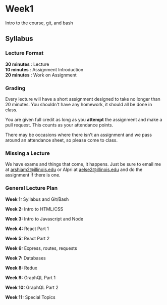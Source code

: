 # Week1
Intro to the course, git, and bash


## Syllabus

### Lecture Format
**30 minutes** : Lecture  
**10 minutes** : Assignment Introduction  
**20 minutes** : Work on Assignment  

### Grading
Every lecture will have a short assignment designed to take no longer than 20 minutes. You shouldn't have any homework, it should all be done in class.

You are given full credit as long as you **attempt** the assignment and make a pull request. This counts as your attendance points.  

There may be occasions where there isn't an assignment and we pass around an attendance sheet, so please come to class.

### Missing a Lecture
We have exams and things that come, it happens. Just be sure to email me at arshiam2@illinois.edu or Alpri at aelse2@illinois.edu and do the assignment if there is one.

### General Lecture Plan  
**Week 1:**  Syllabus and Git/Bash

**Week 2:**  Intro to HTML/CSS

**Week 3:**  Intro to Javascript and Node

**Week 4:**  React Part 1

**Week 5:**  React Part 2

**Week 6:**  Express, routes, requests

**Week 7:**  Databases

**Week 8:**  Redux

**Week 9:**  GraphQL Part 1

**Week 10:** GraphQL Part 2

**Week 11:** Special Topics
